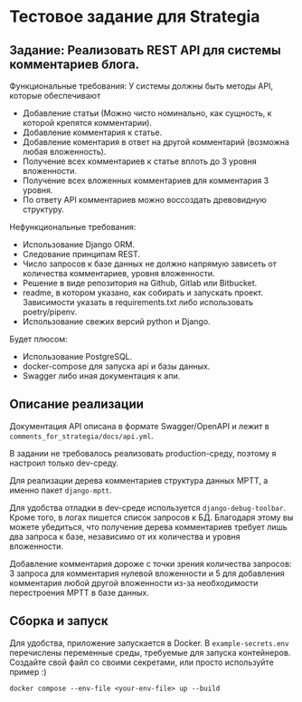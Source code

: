 # Тестовое задание для Strategia
Задание: Реализовать REST API для системы комментариев блога.
------
Функциональные требования:
У системы должны быть методы API, которые обеспечивают
- Добавление статьи (Можно чисто номинально, как сущность, к которой крепятся комментарии).
- Добавление комментария к статье.
- Добавление коментария в ответ на другой комментарий (возможна любая вложенность).
- Получение всех комментариев к статье вплоть до 3 уровня вложенности.
- Получение всех вложенных комментариев для комментария 3 уровня.
- По ответу API комментариев можно воссоздать древовидную структуру.

Нефункциональные требования:
- Использование Django ORM.
- Следование принципам REST.
- Число запросов к базе данных не должно напрямую зависеть от количества комментариев, уровня вложенности.
- Решение в виде репозитория на Github, Gitlab или Bitbucket.
- readme, в котором указано, как собирать и запускать проект. Зависимости указать в requirements.txt либо использовать poetry/pipenv.
- Использование свежих версий python и Django.

Будет плюсом:
- Использование PostgreSQL.
- docker-compose для запуска api и базы данных.
- Swagger либо иная документация к апи.

## Описание реализации
Документация API описана в формате Swagger/OpenAPI и лежит в `comments_for_strategia/docs/api.yml`.

В задании не требовалось реализовать production-среду, поэтому я настроил только dev-среду.

Для реализации дерева комментариев структура данных MPTT, а именно пакет `django-mptt`.

Для удобства отладки в dev-среде используется `django-debug-toolbar`. Кроме того, в логах пишется список запросов к БД.
Благодаря этому вы можете убедиться, что получение дерева комментариев требует лишь два запроса к базе,
независимо от их количества и уровня вложенности.

Добавление комментария дороже с точки зрения количества запросов: 3 запроса для комментария нулевой вложенности
и 5 для добавления комментария любой другой вложенности из-за необходимости перестроения MPTT в базе данных.

## Сборка и запуск
Для удобства, приложение запускается в Docker.
В `example-secrets.env` перечислены переменные среды, требуемые для запуска контейнеров.
Создайте свой файл со своими секретами, или просто используйте пример :)

```commandline
docker compose --env-file <your-env-file> up --build
```
